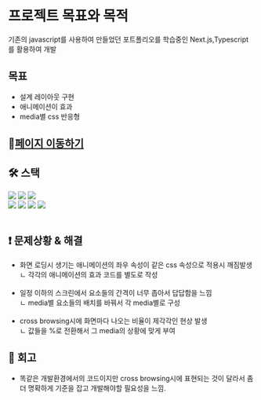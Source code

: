 # 프로젝트 목표와 목적
기존의 javascript를 사용하여 만들었던 포트폴리오를 학습중인 Next.js,Typescript 를 활용하여 개발

## 목표
<ul>
  <li>설계 레이아웃 구현</li>
   <li>애니메이션이 효과</li>
 <li>media별 css 반응형</li>
 </ul>

## 🔗[페이지 이동하기](https://next-js-portfolio-smoky.vercel.app/)

## **🛠️ 스택** 

<div>
<img src="https://img.shields.io/badge/html-1572B6?style=for-the-badge&logo=html5&logoColor=white"> 
<img src="https://img.shields.io/badge/css-1572B6?style=for-the-badge&logo=css3&logoColor=white"> 
<img src="https://img.shields.io/badge/javascript-F7DF1E?style=for-the-badge&logo=javascript&logoColor=black"> 
<br>
 <img src="https://img.shields.io/badge/react-61DAFB?style=for-the-badge&logo=react&logoColor=black"> 
<img src="https://img.shields.io/badge/TypeScript-3178c6?style=for-the-badge&logo=TypeScript&logoColor=white">
<img src="https://img.shields.io/badge/Next.js-339933?style=for-the-badge&logo=Next.js&logoColor=white">
 <img src="https://img.shields.io/badge/styled components-DB7093?style=for-the-badge&logo=styledcomponents&logoColor=white">
 </div>
 <br>
 
## **❗ 문제상황 & 해결**
<ul>
 <li>화면 로딩시 생기는 애니메이션의 좌우 속성이 같은 css 속성으로 적용시 깨짐발생</li>
 <div>ㄴ 각각의 애니메이션의 효과 코드를 별도로 작성</div>
  <br>
 <li>일정 이하의 스크린에서 요소들의 간격이 너무 좁아서 답답함을 느낌
</li>
 <div>ㄴ media별 요소들의 배치를 바꿔서 각 media별로 구성</div>
  <br>
 <li>cross browsing시에 화면마다 나오는 비율이 제각각인 현상 발생
</li>
 <div>ㄴ 값들을 %로 전환해서 그 media의 상황에 맞게 부여</div>
 
 </ul>

## **📌 회고**
<ul>
 <li>똑같은 개발환경에서의 코드이지만 cross browsing시에 표현되는 것이 달라서 좀더 명확하게 기준을 잡고 개발해야할 필요성을 느낌.</li>
 </ul>
 
